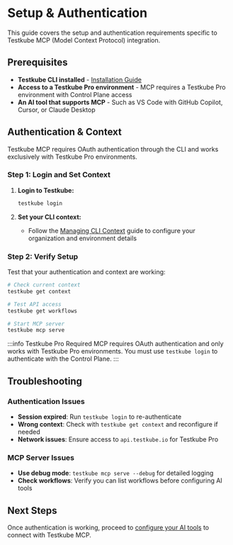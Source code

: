 # Setup & Authentication

This guide covers the setup and authentication requirements specific to Testkube MCP (Model Context Protocol) integration.

## Prerequisites

- **Testkube CLI installed** - [Installation Guide](/cli/testkube)
- **Access to a Testkube Pro environment** - MCP requires a Testkube Pro environment with Control Plane access
- **An AI tool that supports MCP** - Such as VS Code with GitHub Copilot, Cursor, or Claude Desktop

## Authentication & Context

Testkube MCP requires OAuth authentication through the CLI and works exclusively with Testkube Pro environments.

### Step 1: Login and Set Context

1. **Login to Testkube:**

   ```bash
   testkube login
   ```

2. **Set your CLI context:**
   - Follow the [Managing CLI Context](/testkube-pro/articles/managing-cli-context) guide to configure your organization and environment details

### Step 2: Verify Setup

Test that your authentication and context are working:

```bash
# Check current context
testkube get context

# Test API access
testkube get workflows

# Start MCP server
testkube mcp serve
```

:::info Testkube Pro Required
MCP requires OAuth authentication and only works with Testkube Pro environments. You must use `testkube login` to authenticate with the Control Plane.
:::

## Troubleshooting

### Authentication Issues

- **Session expired**: Run `testkube login` to re-authenticate
- **Wrong context**: Check with `testkube get context` and reconfigure if needed
- **Network issues**: Ensure access to `api.testkube.io` for Testkube Pro

### MCP Server Issues

- **Use debug mode**: `testkube mcp serve --debug` for detailed logging
- **Check workflows**: Verify you can list workflows before configuring AI tools

## Next Steps

Once authentication is working, proceed to [configure your AI tools](./mcp-configuration) to connect with Testkube MCP.
